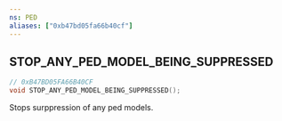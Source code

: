 ```yaml
---
ns: PED
aliases: ["0xb47bd05fa66b40cf"]
---
```

## STOP_ANY_PED_MODEL_BEING_SUPPRESSED

```c
// 0xB47BD05FA66B40CF
void STOP_ANY_PED_MODEL_BEING_SUPPRESSED();
```

Stops surppression of any ped models.


